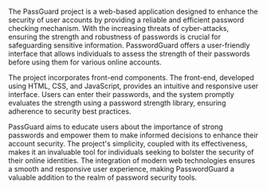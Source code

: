 The PassGuard project is a web-based application designed to enhance the security of user accounts by providing a reliable and efficient password checking mechanism. With the increasing threats of cyber-attacks, ensuring the strength and robustness of passwords is crucial for safeguarding sensitive information. PasswordGuard offers a user-friendly interface that allows individuals to assess the strength of their passwords before using them for various online accounts.

The project incorporates front-end components. The front-end, developed using HTML, CSS, and JavaScript, provides an intuitive and responsive user interface. Users can enter their passwords, and the system promptly evaluates the strength using a password strength library, ensuring adherence to security best practices.


PassGuard aims to educate users about the importance of strong passwords and empower them to make informed decisions to enhance their account security. The project's simplicity, coupled with its effectiveness, makes it an invaluable tool for individuals seeking to bolster the security of their online identities. The integration of modern web technologies ensures a smooth and responsive user experience, making PasswordGuard a valuable addition to the realm of password security tools.
